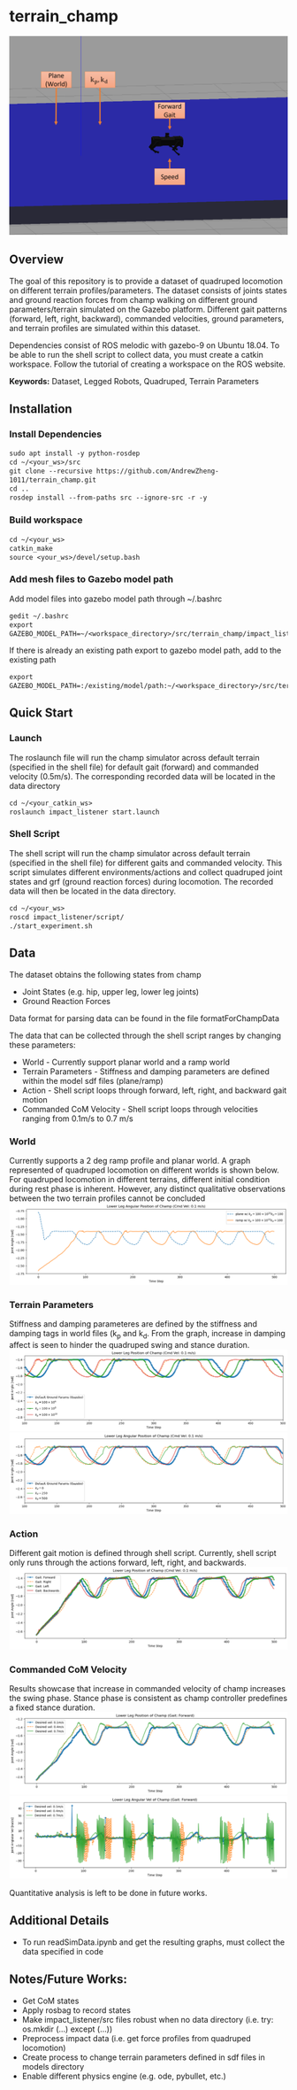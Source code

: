 # terrain_champ
![overview](doc/overview.png)
## Overview ##
The goal of this repository is to provide a dataset of quadruped locomotion on different terrain profiles/parameters. The dataset consists of joints states and ground reaction forces from champ walking on different ground parameters/terrain simulated on the Gazebo platform. Different gait patterns (forward, left, right, backward), commanded velocities, ground parameters, and terrain profiles are simulated within this dataset.

Dependencies consist of ROS melodic with gazebo-9 on Ubuntu 18.04. To be able to run the shell script to collect data, you must create a catkin workspace. Follow the tutorial of creating a workspace on the ROS website.

**Keywords:** Dataset, Legged Robots, Quadruped, Terrain Parameters

## Installation ##
### Install Dependencies ###
```
sudo apt install -y python-rosdep
cd ~/<your_ws>/src
git clone --recursive https://github.com/AndrewZheng-1011/terrain_champ.git
cd ..
rosdep install --from-paths src --ignore-src -r -y
```
### Build workspace ###
```
cd ~/<your_ws>
catkin_make
source <your_ws>/devel/setup.bash
```
### Add mesh files to Gazebo model path ###
Add model files into gazebo model path through ~/.bashrc
```
gedit ~/.bashrc
export GAZEBO_MODEL_PATH=~/<workspace_directory>/src/terrain_champ/impact_listener/models:${GAZEBO_MODEL_PATH}
```
If there is already an existing path export to gazebo model path, add to the existing path
```
export GAZEBO_MODEL_PATH=:/existing/model/path:~/<workspace_directory>/src/terrain_champ/impact_listener/models
```
## Quick Start ##
### Launch ###
The roslaunch file will run the champ simulator across default terrain (specified in the shell file) for default gait (forward) and commanded velocity (0.5m/s). The corresponding recorded data will be located in the data directory
```
cd ~/<your_catkin_ws>
roslaunch impact_listener start.launch
```
### Shell Script ###
The shell script will run the champ simulator across default terrain (specified in the shell file) for different gaits and commanded velocity. This script simulates different environments/actions and collect quadruped joint states and grf (ground reaction forces) during locomotion. The recorded data will then be located in the data directory.
```
cd ~/<your_ws>
roscd impact_listener/script/
./start_experiment.sh
```
## Data
The dataset obtains the following states from champ
- Joint States (e.g. hip, upper leg, lower leg joints)
- Ground Reaction Forces

Data format for parsing data can be found in the file formatForChampData

The data that can be collected through the shell script ranges by changing these parameters:
- World - Currently support planar world and a ramp world
- Terrain Parameters - Stiffness and damping parameters are defined within the model sdf files (plane/ramp)
- Action - Shell script loops through forward, left, right, and backward gait motion
- Commanded CoM Velocity - Shell script loops through velocities ranging from 0.1m/s to 0.7 m/s

### World ###
Currently supports a 2 deg ramp profile and planar world. A graph represented of quadruped locomotion on different worlds is shown below. 
For quadruped locomotion in different terrains, different initial condition during rest phase is inherent. However, any distinct qualitative observations between the two terrain profiles cannot be concluded
![terrain_graph](doc/diff_Terrain_LowerLegPos.png)

### Terrain Parameters
Stiffness and damping parameteres are defined by the stiffness and damping tags in world files (k<sub>p</sub> and k<sub>d</sub>.
From the graph, increase in damping affect is seen to hinder the quadruped swing and stance duration.
![kp_graph](doc/varying_kp_LowerLegPos.png)
![kd_graph](doc/varying_kd_LowerLegPos.png)

### Action ###
Different gait motion is defined through shell script. Currently, shell script only runs through the actions forward, left, right, and backwards.
![gaitPatternLowerLegGraph](doc/gaitPatternLowerLegPos.png)

### Commanded CoM Velocity ###
Results showcase that increase in commanded velocity of champ increases the swing phase. Stance phase is consistent as champ controller predefines a fixed stance duration.
![lowerLegPosGraph](doc/cmdLowerLegPos.png)
![lowerLegVelGraph](doc/cmdLowerLegVelGraph.png)

Quantitative analysis is left to be done in future works.

## Additional Details ##
- To run readSimData.ipynb and get the resulting graphs, must collect the data specified in code

## Notes/Future Works: ##
- Get CoM states
- Apply rosbag to record states
- Make impact_listener/src files robust when no data directory (i.e. try: os.mkdir  (...) except (...))
- Preprocess impact data (i.e. get force profiles from quadruped locomotion)
- Create process to change terrain parameters defined in sdf files in models directory
- Enable different physics engine (e.g. ode, pybullet, etc.)
